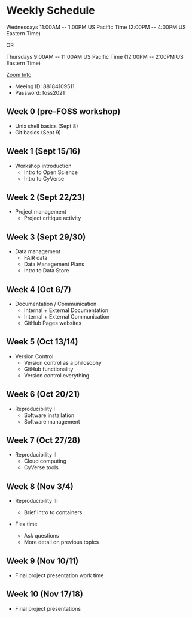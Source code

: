 # Weekly Schedule

Wednesdays 11:00AM -- 1:00PM US Pacific Time (2:00PM -- 4:00PM US
Eastern Time)

OR

Thursdays 9:00AM -- 11:00AM US Pacific Time (12:00PM -- 2:00PM US
Eastern Time)

[Zoom
Info](https://arizona.zoom.us/j/88184109511?pwd=Tk1aUTdMQkR1NEV4Z24wRHZLbDZlQT09)

-   Meeing ID: 88184109511
-   Password: foss2021

## Week 0 (pre-FOSS workshop)

-   Unix shell basics (Sept 8)
-   Git basics (Sept 9)

## Week 1 (Sept 15/16)

-   Workshop introduction
    -   Intro to Open Science
    -   Intro to CyVerse

## Week 2 (Sept 22/23)

- Project management
    -   Project critique activity

## Week 3 (Sept 29/30)

- Data management
    -   FAIR data
    -   Data Management Plans
    -   Intro to Data Store

## Week 4 (Oct 6/7)

- Documentation / Communication
    -   Internal + External Documentation
    -   Internal + External Communication
    -   GitHub Pages websites

## Week 5 (Oct 13/14)

- Version Control
    -   Version control as a philosophy
    -   GitHub functionality
    -   Version control everything

## Week 6 (Oct 20/21)

- Reproducibility I
    -   Software installation
    -   Software management

## Week 7 (Oct 27/28)

- Reproducibility II
    -   Cloud computing
    -   CyVerse tools

## Week 8 (Nov 3/4)

- Reproducibility III
    -   Brief intro to containers

- Flex time
    -   Ask questions
    -   More detail on previous topics

## Week 9 (Nov 10/11)

-   Final project presentation work time

## Week 10 (Nov 17/18)

-   Final project presentations
